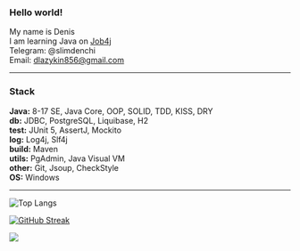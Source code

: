 <h3>Hello world!</h3> 

My name is Denis<br>
I am learning Java on [Job4j](https://job4j.ru/) <br>
Telegram: @slimdenchi<br>
Email: dlazykin856@gmail.com<br>

-----------

<h3>Stack</h3> 

**Java:** 8-17 SE, Java Core, OOP, SOLID, TDD, KISS, DRY <br>
**db:** JDBC, PostgreSQL, Liquibase, H2 <br>
**test:** JUnit 5, AssertJ, Mockito <br>
**log:** Log4j, Slf4j <br>
**build:** Maven <br>
**utils:** PgAdmin, Java Visual VM <br>
**other:** Git, Jsoup, СheckStyle <br>
**OS:** Windows <br>

-----------

![Top Langs](https://github-readme-stats.vercel.app/api/top-langs/?username=itlazykin&layout=compact)

[![GitHub Streak](https://github-readme-streak-stats.herokuapp.com/?user=itlazykin)](https://git.io/streak-stats)

![](https://komarev.com/ghpvc/?username=itlazykin) <br>
